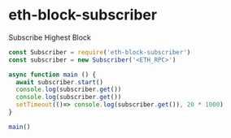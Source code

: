 # eth-block-subscriber
Subscribe Highest Block
```js
const Subscriber = require('eth-block-subscriber')
const subscriber = new Subscriber('<ETH_RPC>')

async function main () {
  await subscriber.start()
  console.log(subscriber.get())
  console.log(subscriber.get())
  setTimeout(()=> console.log(subscriber.get()), 20 * 1000)
}

main()
```
